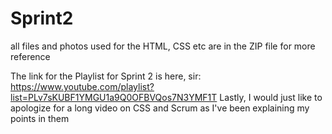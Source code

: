 # Sprint2
all files and photos used for the HTML, CSS etc are in the ZIP file for more reference

The link for the Playlist for Sprint 2 is here, sir:
          https://www.youtube.com/playlist?list=PLv7sKUBF1YMGU1a9Q0OFBVQos7N3YMF1T
          Lastly, I would just like to apologize for a long video on CSS and Scrum as I've been explaining my points in them
